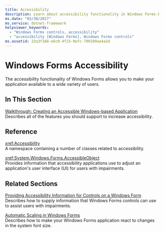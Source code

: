 ```yaml
---
title: Accessibility
description: Learn about accessibility functionality in Windows Forms-based applications with a selection of topics and tutorials.
ms.date: "03/30/2017"
ms.service: dotnet-framework
helpviewer_keywords: 
  - "Windows Forms controls, accessibility"
  - "accessibility [Windows Forms], Windows Forms controls"
ms.assetid: 23a3f168-ebc0-4f23-9efc-799109aa4a2d
---
```

# Windows Forms Accessibility

The accessibility functionality of Windows Forms allows you to make your application available to a wide variety of users.  
  
## In This Section  

[Walkthrough: Creating an Accessible Windows-based Application](walkthrough-creating-an-accessible-windows-based-application.md)\
Describes all of the features you should support to increase accessibility.  
  
## Reference  

<xref:Accessibility>  
A namespace containing a number of classes related to accessibility.  
  
<xref:System.Windows.Forms.AccessibleObject>  
Provides information that accessibility applications use to adjust an application's user interface (UI) for users with impairments.  
  
## Related Sections  

[Providing Accessibility Information for Controls on a Windows Form](../controls/provide-accessibility-information.md)\
Describes how to supply information that Windows Forms controls can use to assist users with impairments.  
  
[Automatic Scaling in Windows Forms](../forms/autoscale.md)\
Describes how to make your Windows Forms application react to changes in the system font size.
